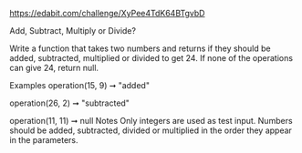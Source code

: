 https://edabit.com/challenge/XyPee4TdK64BTgvbD

Add, Subtract, Multiply or Divide?

Write a function that takes two numbers and returns if they should be added, subtracted, multiplied or divided to get 24. If none of the operations can give 24, return null.

Examples
operation(15, 9) ➞ "added"

operation(26, 2) ➞ "subtracted"

operation(11, 11) ➞ null
Notes
Only integers are used as test input.
Numbers should be added, subtracted, divided or multiplied in the order they appear in the parameters.